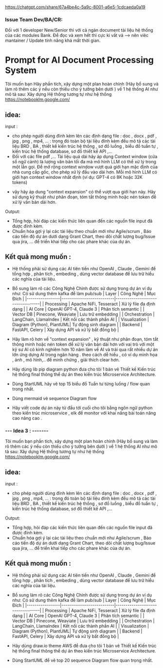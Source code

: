 https://chatgpt.com/share/67a4be4c-5a9c-8001-a6e5-1cdcaeda0a19

### Issue Team Dev/BA/CR:
  Đối với 1 developer New/Senior thì với cả ngàn document tài liệu hệ thống của các modules Bank.
  Để đọc và xem hết thì cực kì vất vả --> nên viêc mantainer / Update tính năng khá mất thời gian.

# Prompt for AI Document Processing System

Tôi muốn bạn Hãy phần tích, xây dựng một plan hoàn chỉnh (Hãy bổ sung và làm rõ thêm các ý nếu còn thiếu cho ý tưởng bên dưới ) về 1 hệ thống AI như mô tả sau:
 Xây dựng Hệ thống tương tự như hệ thống https://notebooklm.google.com/
## idea: 
 input :
   + cho phép người dùng đính kèm lên các định dạng file : doc , docx , pdf , jpg , png , mp4, ... : 
   trong đó toàn bộ tài liệu đính kèm đều mô tả các tài liệu BRD , BA , thiết kế kiến trúc hệ thống 
   , sơ đồ luồng , biểu đồ tuần tự , kiến trúc hệ thống database, sơ đồ thiết kế API ,...
   + Đối với các file pdf ,... Tài liệu quá dài hãy áp dụng Context window (cửa sổ ngữ cảnh) là lượng văn bản tối đa mà mô hình LLM có thể xử lý trong một lần gọi. Để mở rộng context window vượt quá giới hạn mặc định của nhà cung cấp gốc, cho phép xử lý đầu vào dài hơn.
   Mỗi mô hình LLM có giới hạn context window nhất định (ví dụ: GPT-4 có 8K hoặc 32K tokens)
* vậy hãy áp dung "context expansion" có thể vượt qua giới hạn này. Hãy sử dụng kỹ thuật như phân đoạn, tóm tắt thông minh hoặc nén token để xử lý văn bản dài hơn.
   
 Output:
   + Tổng hợp, hỏi đáp các kiến thức liên quan đến các nguồn file input đã được đính kèm. 
   + Chuẩn hóa gợi ý lại các tài liệu theo chuẩn mới như Agile/scrum , Báo cáo tiến độ dự án dưới dạng Grant Chart, theo dõi chất lượng bug/Issue qua jira, ... để triển khai tiếp cho các phare khác của dự án.
    
  
## Kết quả mong muốn :
  - Hệ thống phải sử dụng các AI tiên tiến như OpenAI , Claude , Gemini để tổng hợp , phân tích , embeding , dùng vector database để lưu trữ hiểu các nghĩa của tài liệu.
  - Bổ sung làm rõ các Công Nghệ Chính được sử dụng trong dự án ví dụ như:
    Có sử dung thêm kafka để làm pub/sub
    | Layer           | Công Nghệ                  | Mục Đích                           |
    |-----------------|---------------------------|-----------------------------------|
    | Processing      | Apache NiFi, Tesseract    | Xử lý file đa định dạng           |
    | AI Core         | OpenAI GPT-4, Claude 3    | Phân tích semantic                 |
    | Vector DB       | Pinecone, Weaviate        | Lưu trữ embedding                 |
    | Orchestration   | LangChain, LlamaIndex     | Kết nối các thành phần AI         |
    | Visualization   | Diagram (Python), PlantUML| Tự động sinh diagram              |
    | Backend         | FastAPI, Celery           | Xây dựng API và xử lý bất đồng bộ |

  - Hãy làm rõ hơn về "context expansion" , kỹ thuật như phân đoạn, tóm tắt thông minh hoặc nén token để xử lý văn bản dài hơn  với vai trò với một kỹ sư AI có kinh nghiêm hơn 10 năm làm về AI và trải qua rất nhiều dự án lớn ứng dựng AI trong ngân hàng . theo cách dễ hiểu , có ví dụ minh họa , ảnh , mô hình,.. để minh chứng , giải thích clear hơn.

  - Hãy dùng lib pip diagram python đưa cho tôi 1 bản vẽ Thiết kế Kiến trúc hệ thống final thông thể dự án theo kiến trúc Microservice Architecture.
  - Dùng StartUML hãy vẽ top 15 biểu đồ Tuần tư từng luồng / flow quan trong nhất.  
  
  - Dùng mermaid vẽ sequence Diagram flow
  - Hãy viết code dự án này từ đầu tới cuối cho tôi bằng ngôn ngữ python theo kiến trúc microservice , elk để monitor với khaí năng bài toán nâng cao nâng cao .
  


  ### --- Idea 3 : -------
Tôi muốn bạn  phần tích, xây dựng một plan hoàn chỉnh (Hãy bổ sung và làm rõ thêm các ý nếu còn thiếu cho ý tưởng bên dưới ) về 1 hệ thống AI như mô tả sau:
 Xây dựng Hệ thống tương tự như hệ thống https://notebooklm.google.com/
## idea: 
 input :
   + cho phép người dùng đính kèm lên các định dạng file : doc , docx , pdf , jpg , png , mp4, ... : 
   trong đó toàn bộ tài liệu đính kèm đều mô tả các tài liệu BRD , BA , thiết kế kiến trúc hệ thống 
   , sơ đồ luồng , biểu đồ tuần tự , kiến trúc hệ thống database, sơ đồ thiết kế API ,...
   
 Output:
   + Tổng hợp, hỏi đáp các kiến thức liên quan đến các nguồn file input đã được đính kèm. 
   + Chuẩn hóa gợi ý lại các tài liệu theo chuẩn mới như Agile/scrum , Báo cáo tiến độ dự án dưới dạng Grant Chart, theo dõi chất lượng bug/Issue qua jira, ... để triển khai tiếp cho các phare khác của dự án.
    
  
## Kết quả mong muốn :
  - Hệ thống phải sử dụng các AI tiên tiến như OpenAI , Claude , Gemini để tổng hợp , phân tích , embeding , dùng vector database để lưu trữ hiểu các nghĩa của tài liệu.
  - Bổ sung làm rõ các Công Nghệ Chính được sử dụng trong dự án ví dụ như:
    Có sử dung thêm kafka để làm pub/sub
    | Layer           | Công Nghệ                  | Mục Đích                           |
    |-----------------|---------------------------|-----------------------------------|
    | Processing      | Apache NiFi, Tesseract    | Xử lý file đa định dạng           |
    | AI Core         | OpenAI GPT-4, Claude 3    | Phân tích semantic                 |
    | Vector DB       | Pinecone, Weaviate        | Lưu trữ embedding                 |
    | Orchestration   | LangChain, LlamaIndex     | Kết nối các thành phần AI         |
    | Visualization   | Diagram (Python), PlantUML| Tự động sinh diagram              |
    | Backend         | FastAPI, Celery           | Xây dựng API và xử lý bất đồng bộ |

  - Hãy dùng draw.io theme AWS để đưa cho tôi 1 bản vẽ Thiết kế Kiến trúc hệ thống final thông thể dự án theo kiến trúc Microservice Architecture.
  - Dùng StartUML để vẽ top 20 sequence Diagram flow quan trọng nhất.  
  